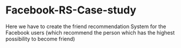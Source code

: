 # Facebook-RS-Case-study
Here we have to create the friend recommendation System for the Facebook users (which recommend the person which has the highest possibility to become friend) 
